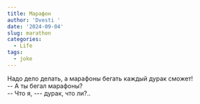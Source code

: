 ```yaml
---
title: Марафон
author: 'Dvesti '
date: '2024-09-04'
slug: marathon
categories:
  - Life
tags:
  - joke
---
```


Надо дело делать, а марафоны бегать каждый дурак сможет!  
-- А ты бегал марафоны?  
-- Что я, --- дурак, что ли?..  
